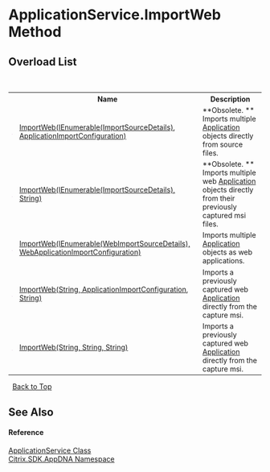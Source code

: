 # ApplicationService.ImportWeb Method 
 


## Overload List
&nbsp;<table><tr><th></th><th>Name</th><th>Description</th></tr><tr><td>![Public method](media/pubmethod.gif "Public method")</td><td><a href="060eb5b9-fc89-4ea2-0320-c77eea1149a9">ImportWeb(IEnumerable(ImportSourceDetails), ApplicationImportConfiguration)</a></td><td> **Obsolete. **
Imports multiple <a href="1779bfff-4b29-0f26-8a09-10acdd530bbc">Application</a> objects directly from source files.</td></tr><tr><td>![Public method](media/pubmethod.gif "Public method")</td><td><a href="d4938125-8eb0-49f3-c42e-7ec29424e5c9">ImportWeb(IEnumerable(ImportSourceDetails), String)</a></td><td> **Obsolete. **
Imports multiple web <a href="1779bfff-4b29-0f26-8a09-10acdd530bbc">Application</a> objects directly from their previously captured msi files.</td></tr><tr><td>![Public method](media/pubmethod.gif "Public method")</td><td><a href="b0083d01-92d1-4dda-9835-19ff662902f9">ImportWeb(IEnumerable(WebImportSourceDetails), WebApplicationImportConfiguration)</a></td><td>
Imports multiple <a href="1779bfff-4b29-0f26-8a09-10acdd530bbc">Application</a> objects as web applications.</td></tr><tr><td>![Public method](media/pubmethod.gif "Public method")</td><td><a href="f2a0cab4-9c9d-8656-39ca-a6809436ec83">ImportWeb(String, ApplicationImportConfiguration, String)</a></td><td>
Imports a previously captured web <a href="1779bfff-4b29-0f26-8a09-10acdd530bbc">Application</a> directly from the capture msi.</td></tr><tr><td>![Public method](media/pubmethod.gif "Public method")</td><td><a href="8fa726b6-424a-88f6-293f-f9a7436d9b2b">ImportWeb(String, String, String)</a></td><td>
Imports a previously captured web <a href="1779bfff-4b29-0f26-8a09-10acdd530bbc">Application</a> directly from the capture msi.</td></tr></table>&nbsp;
<a href="#applicationservice.importweb-method">Back to Top</a>

## See Also


#### Reference
<a href="4190f2b6-31d1-9744-132e-b12e165db1a3">ApplicationService Class</a><br /><a href="fe2d265b-410b-8b11-1eb4-a790e0b062bf">Citrix.SDK.AppDNA Namespace</a><br />